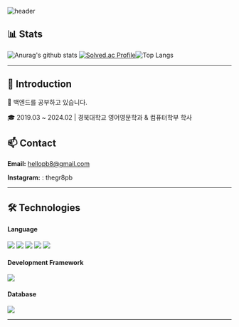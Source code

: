 ![header](https://capsule-render.vercel.app/api?type=wave&color=auto&height=300&section=header&text=Welcome%20👋&fontSize=90)
## 📊 Stats
![Anurag's github stats](https://github-readme-stats.vercel.app/api?username=thegr8od&show_icons=true&theme=tokyonight) [![Solved.ac Profile](http://mazassumnida.wtf/api/v2/generate_badge?boj=zzjoon)](https://solved.ac/zzjoon/)![Top Langs](https://github-readme-stats.vercel.app/api/top-langs/?username=thegr8od&layout=compact&theme=tokyonight)

--- 

## 👋 Introduction

🌱 백엔드를 공부하고 있습니다.

🎓 2019.03 ~ 2024.02 |  경북대학교 영어영문학과 & 컴퓨터학부 학사

## 📫 Contact
**Email:** hellopb8@gmail.com

**Instagram:** : thegr8pb

---

## 🛠️ Technologies

#### Language
<img src="https://img.shields.io/badge/java-007396?style=for-the-badge&logo=java&logoColor=white"> <img src="https://img.shields.io/badge/Python-3776AB?style=for-the-badge&logo=Python&logoColor=white"> <img src="https://img.shields.io/badge/c++-00599C?style=for-the-badge&logo=c%2B%2B&logoColor=white"> <img src="https://img.shields.io/badge/html5-E34F26?style=for-the-badge&logo=html5&logoColor=white"> <img src="https://img.shields.io/badge/css-1572B6?style=for-the-badge&logo=css3&logoColor=white">

#### Development Framework
<img src="https://img.shields.io/badge/spring-6DB33F?style=for-the-badge&logo=spring&logoColor=white"> 

#### Database
<img src="https://img.shields.io/badge/oracle-F80000?style=for-the-badge&logo=oracle&logoColor=white">

---

